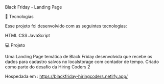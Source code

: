 Black Friday - Landing Page

🚀 Tecnologias

Esse projeto foi desenvolvido com as seguintes tecnologias:

HTML
CSS
JavaScript

💻 Projeto

Uma Landing Page temática de Black Friday desenvolvida que recebe os dados para cadastro salvos no localstorage com contador de tempo. 
Criado como parte do desafio da Hiring Coders 2

Hospedada em : https://blackfriday-hiringcoders.netlify.app/
